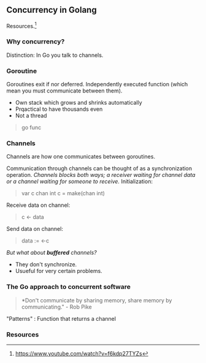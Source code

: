 ## Concurrency in Golang

Resources.[^1]

### Why concurrency?

Distinction: In Go you talk to channels.

### Goroutine
Goroutines exit if nor deferred. Independently executed function (which mean you must communicate between them).
- Own stack which grows and shrinks automatically
- Prqactical to have thousands even
- Not a thread

> go func

### Channels
Channels are how one communicates between goroutines.

Communication through channels can be thought of as a synchronization operation. *Channels blocks both ways; a receiver waiting for channel data or a channel waiting for someone to receive.*
Initialization:

> var c chan int
> c = make(chan int)

Receive data on channel:

> c <- data

Send data on channel:

> data := <-c

*But what about **buffered** channels?*

- They don't synchronize.
- Usueful for very certain problems.

### The Go approach to concurrent software
> *Don't communicate by sharing memory, share memory by communicating." - Rob Pike

"Patterns"
: Function that returns a channel














### Resources
[^1]: https://www.youtube.com/watch?v=f6kdp27TYZs